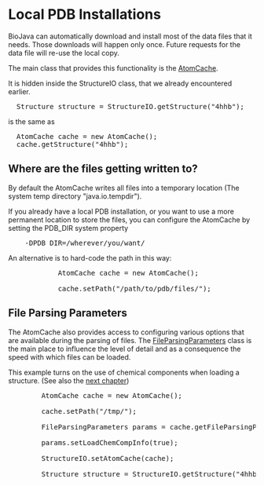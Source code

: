 Local PDB Installations
=======================

BioJava can automatically download and install most of the data files that it needs. Those downloads 
will happen only once. Future requests for the data file will re-use the local copy.

The main class that provides this functionality is the [AtomCache](http://www.biojava.org/docs/api/org/biojava/bio/structure/align/util/AtomCache.html).

It is hidden inside the StructureIO class, that we already encountered earlier.

<pre>
  Structure structure = StructureIO.getStructure("4hhb");			
</pre>

is the same as

<pre>
  AtomCache cache = new AtomCache();
  cache.getStructure("4hhb");
</pre>


## Where are the files getting written to?

By default the AtomCache writes all files into a temporary location (The system temp directory "java.io.tempdir"). 

If you already have a local PDB installation, or you want to use a more permanent location to store the files,
you can configure the AtomCache by setting the PDB_DIR system property

<pre>
    -DPDB_DIR=/wherever/you/want/
</pre>

An alternative is to hard-code the path in this way:

<pre>
			AtomCache cache = new AtomCache();

			cache.setPath("/path/to/pdb/files/");
</pre>

## File Parsing Parameters

The AtomCache also provides access to configuring various options that are available during the 
parsing of files. The [FileParsingParameters](http://www.biojava.org/docs/api/org/biojava/bio/structure/io/FileParsingParameters.html)
class is the main place to influence the level of detail and as a consequence the speed with which files can be loaded.

This example turns on the use of chemical components when loading a structure. (See also the [next chapter](chemcomp.md))

<pre>
		AtomCache cache = new AtomCache();

		cache.setPath("/tmp/");
			
		FileParsingParameters params = cache.getFileParsingParams();
	
		params.setLoadChemCompInfo(true);

		StructureIO.setAtomCache(cache);

		Structure structure = StructureIO.getStructure("4hhb");			

</pre>







